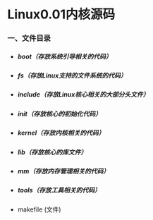 # Linux0.01内核源码



### 一、文件目录

- ##### boot（存放系统引导相关的代码）

- ##### fs（存放Linux支持的文件系统的代码）

- ##### include（存放Linux核心相关的大部分头文件）

- ##### init（存放核心的初始化代码）

- ##### kernel（存放内核相关的代码）

- ##### lib（存放核心的库文件）

- ##### mm（存放内存管理相关的代码）

- ##### tools（存放工具相关的代码）

- makefile (文件)